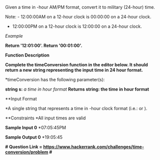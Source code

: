 Given a time in -hour AM/PM format, convert it to military (24-hour) time.

Note: - 12:00:00AM on a 12-hour clock is 00:00:00 on a 24-hour clock.
- 12:00:00PM on a 12-hour clock is 12:00:00 on a 24-hour clock.

*Example*

**Return '12:01:00'.
Return '00:01:00'.**

**Function Description**

**Complete the timeConversion function in the editor below. It should return a new string representing the input time in 24 hour format.**

*timeConversion has the following parameter(s):

**string s:** *a time in  hour format*
**Returns string: the time in  hour format**

**Input Format

*A single string  that represents a time in -hour clock format (i.e.:  or ).

**Constraints
*All input times are valid

**Sample Input 0** *07:05:45PM

**Sample Output 0** *19:05:45

**# Question Link = https://www.hackerrank.com/challenges/time-conversion/problem  #**
